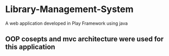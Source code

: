 # Library-Management-System
A web application developed in Play Framework using java

## OOP cosepts and mvc architecture were used for this application
